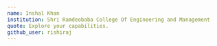 ```yaml
---
name: Inshal Khan
institution: Shri Ramdeobaba College Of Engineering and Management
quote: Explore your capabilities.
github_user: rishiraj
---
```

